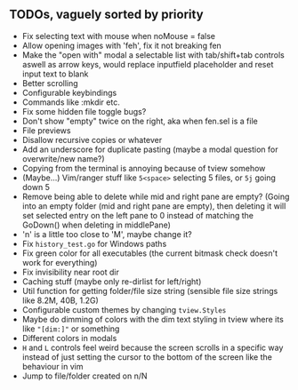 ## TODOs, vaguely sorted by priority

- Fix selecting text with mouse when noMouse = false
- Allow opening images with 'feh', fix it not breaking fen
- Make the "open with" modal a selectable list with tab/shift+tab controls aswell as arrow keys, would replace inputfield placeholder and reset input text to blank
- Better scrolling
- Configurable keybindings
- Commands like :mkdir etc.
- Fix some hidden file toggle bugs?
- Don't show "empty" twice on the right, aka when fen.sel is a file
- File previews
- Disallow recursive copies or whatever
- Add an underscore for duplicate pasting (maybe a modal question for overwrite/new name?)
- Copying from the terminal is annoying because of tview somehow
- (Maybe...) Vim/ranger stuff like `5<space>` selecting 5 files, or `5j` going down 5
- Remove being able to delete while mid and right pane are empty? (Going into an empty folder (mid and right pane are empty), then deleting it will set selected entry on the left pane to 0 instead of matching the GoDown() when deleting in middlePane)
- 'n' is a little too close to 'M', maybe change it?
- Fix `history_test.go` for Windows paths
- Fix green color for all executables (the current bitmask check doesn't work for everything)
- Fix invisibility near root dir
- Caching stuff (maybe only re-dirlist for left/right)
- Util function for getting folder/file size string (sensible file size strings like 8.2M, 40B, 1.2G)
- Configurable custom themes by changing `tview.Styles`
- Maybe do dimming of colors with the dim text styling in tview where its like `"[dim:]"` or something
- Different colors in modals
- `H` and `L` controls feel weird because the screen scrolls in a specific way instead of just setting the cursor to the bottom of the screen like the behaviour in vim
- Jump to file/folder created on n/N
